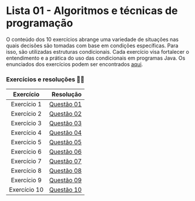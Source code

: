 # Lista 01 - Algoritmos e técnicas de programação

O conteúdo dos 10 exercícios abrange uma variedade de situações nas quais decisões são tomadas com base em condições específicas. Para isso, são utilizadas estruturas condicionais. Cada exercício visa fortalecer o entendimento e a prática do uso das condicionais em programas Java. Os enunciados dos exercícios podem ser encontrados [aqui](Enunciados01.pdf).



### Exercícios e resoluções 👩‍💻

| Exercício | Resolução                             |
|:---------:|-----------------------------------------:|
| Exercício 1 | [Questão 01](questao1.java) |
| Exercício 2 | [Questão 02](questao2.java) |
| Exercício 3 | [Questão 03](questao3.java) |
| Exercício 4 | [Questão 04](questao4.java) |
| Exercício 5 | [Questão 05](questao5.java) |
| Exercício 6 | [Questão 06](questao6.java) |
| Exercício 7 | [Questão 07](questao7.java) |
| Exercício 8 | [Questão 08](questao08.java) |
| Exercício 9 | [Questão 09](questao9.java) |
| Exercício 10 | [Questão 10](questao10.java) |

